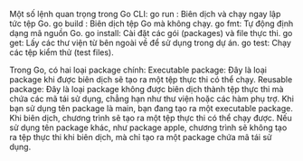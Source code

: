 Một số lệnh quan trọng trong Go CLI:
go run <file>: Biên dịch và chạy ngay lập tức tệp Go.
go build <file>: Biên dịch tệp Go mà không chạy.
go fmt: Tự động định dạng mã nguồn Go.
go install: Cài đặt các gói (packages) và file thực thi.
go get: Lấy các thư viện từ bên ngoài về để sử dụng trong dự án.
go test: Chạy các tệp kiểm thử (test files).



Trong Go, có hai loại package chính:
Executable package: Đây là loại package khi được biên dịch sẽ tạo ra một tệp thực thi có thể chạy.
Reusable package: Đây là loại package không được biên dịch thành tệp thực thi mà chứa các mã tái sử dụng, chẳng hạn như thư viện hoặc các hàm phụ trợ.
Khi bạn sử dụng tên package là main, bạn đang tạo ra một executable package. Khi biên dịch, chương trình sẽ tạo ra một tệp thực thi có thể chạy được.
Nếu sử dụng tên package khác, như package apple, chương trình sẽ không tạo ra tệp thực thi khi biên dịch, mà chỉ tạo ra một package chứa mã tái sử dụng.